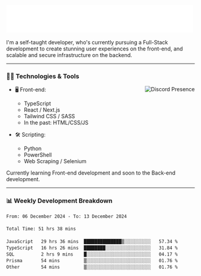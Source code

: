 <img src="assets/wave.svg" alt=":wave:" />

I'm a self-taught developer, who's currently pursuing a Full-Stack development to create stunning user experiences on the front-end, and scalable and secure infrastructure on the backend.

---

### 🧑‍💻 Technologies & Tools

<a href="https://discord.com/users/414304208649453568" target="_blank" rel="nofollow">
   <img src="https://lanyard-profile-readme.vercel.app/api/414304208649453568?idleMessage=Probably%20doing%20something%20else..." alt="Discord Presence" align="right">
</a>

- 🖥️ Front-end:

  - TypeScript
  - React / Next.js
  - Tailwind CSS / SASS
  - In the past: HTML/CSS/JS

- 🛠 Scripting:

  - Python
  - PowerShell
  - Web Scraping / Selenium

Currently learning Front-end development and soon to the Back-end development.

---

### 📊 Weekly Development Breakdown

<!-- ![ccrsxx's GitHub Stats](https://github-readme-stats.vercel.app/api?username=ccrsxx&count_private=true&theme=tokyonight) -->
<!-- ![ccrsxx's Top Langs](https://github-readme-stats.vercel.app/api/top-langs/?username=ccrsxx&hide=lua,java,html&theme=tokyonight) -->

<!--START_SECTION:waka-->

```txt
From: 06 December 2024 - To: 13 December 2024

Total Time: 51 hrs 38 mins

JavaScript   29 hrs 36 mins  ██████████████▒░░░░░░░░░░   57.34 %
TypeScript   16 hrs 26 mins  ████████░░░░░░░░░░░░░░░░░   31.84 %
SQL          2 hrs 9 mins    █░░░░░░░░░░░░░░░░░░░░░░░░   04.17 %
Prisma       54 mins         ▒░░░░░░░░░░░░░░░░░░░░░░░░   01.76 %
Other        54 mins         ▒░░░░░░░░░░░░░░░░░░░░░░░░   01.76 %
```

<!--END_SECTION:waka-->
